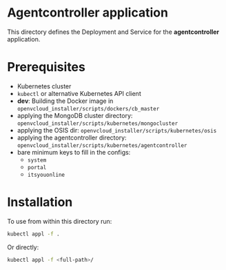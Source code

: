 # Agentcontroller application

This directory defines the Deployment and Service for the **agentcontroller** application.


# Prerequisites

 - Kubernetes cluster
 - `kubectl` or alternative Kubernetes API client
 - **dev**:  Building the Docker image in `openvcloud_installer/scripts/dockers/cb_master`
 - applying the MongoDB cluster directory: `openvcloud_installer/scripts/kubernetes/mongocluster`
 - applying the OSIS dir: `openvcloud_installer/scripts/kubernetes/osis`
 - applying the agentcontroller directory: `openvcloud_installer/scripts/kubernetes/agentcontroller`
 - bare minimum keys to fill in the configs:
    - `system`
    - `portal`
    - `itsyouonline`


# Installation

To use from within this directory run:
```bash
kubectl appl -f .
```

Or directly:
```bash
kubectl appl -f <full-path>/
```
